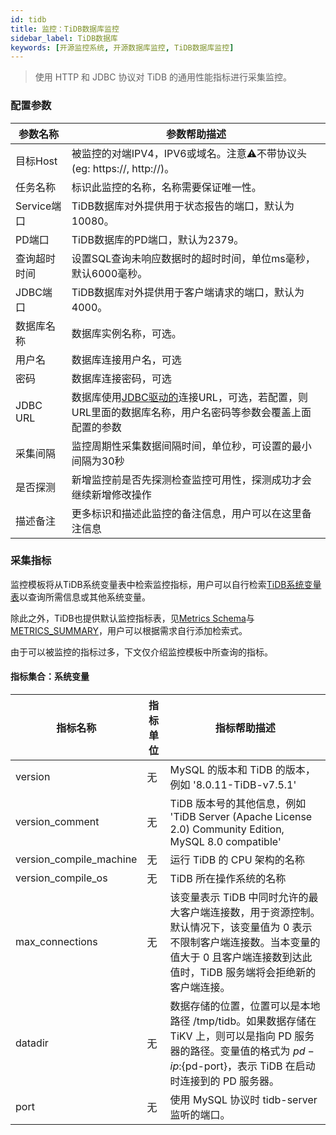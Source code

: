 ```yaml
---
id: tidb  
title: 监控：TiDB数据库监控      
sidebar_label: TiDB数据库   
keywords: [开源监控系统, 开源数据库监控, TiDB数据库监控]
---
```


> 使用 HTTP 和 JDBC 协议对 TiDB 的通用性能指标进行采集监控。

### 配置参数

| 参数名称      | 参数帮助描述 |
| ----------- | ----------- |
| 目标Host     | 被监控的对端IPV4，IPV6或域名。注意⚠️不带协议头(eg: https://, http://)。 |
| 任务名称     | 标识此监控的名称，名称需要保证唯一性。  |
| Service端口        | TiDB数据库对外提供用于状态报告的端口，默认为10080。  |
| PD端口        | TiDB数据库的PD端口，默认为2379。  |
| 查询超时时间 | 设置SQL查询未响应数据时的超时时间，单位ms毫秒，默认6000毫秒。  |
| JDBC端口        | TiDB数据库对外提供用于客户端请求的端口，默认为4000。  |
| 数据库名称   | 数据库实例名称，可选。  |
| 用户名      | 数据库连接用户名，可选 |
| 密码        | 数据库连接密码，可选 |
| JDBC URL        | 数据库使用[JDBC驱动的](https://docs.pingcap.com/zh/tidb/stable/dev-guide-connect-to-tidb#jdbc)连接URL，可选，若配置，则URL里面的数据库名称，用户名密码等参数会覆盖上面配置的参数  |
| 采集间隔    | 监控周期性采集数据间隔时间，单位秒，可设置的最小间隔为30秒  |
| 是否探测    | 新增监控前是否先探测检查监控可用性，探测成功才会继续新增修改操作  |
| 描述备注    | 更多标识和描述此监控的备注信息，用户可以在这里备注信息  |

### 采集指标

监控模板将从TiDB系统变量表中检索监控指标，用户可以自行检索[TiDB系统变量表](https://docs.pingcap.com/zh/tidb/stable/system-variables)以查询所需信息或其他系统变量。

除此之外，TiDB也提供默认监控指标表，见[Metrics Schema](https://docs.pingcap.com/zh/tidb/stable/metrics-schema)与[METRICS_SUMMARY](https://docs.pingcap.com/zh/tidb/stable/information-schema-metrics-summary)，用户可以根据需求自行添加检索式。

由于可以被监控的指标过多，下文仅介绍监控模板中所查询的指标。

#### 指标集合：系统变量

| 指标名称      | 指标单位 | 指标帮助描述 |
| ----------- | ----------- | ----------- |
| version         | 无 | MySQL 的版本和 TiDB 的版本，例如 '8.0.11-TiDB-v7.5.1' |
| version_comment         | 无 | TiDB 版本号的其他信息，例如 'TiDB Server (Apache License 2.0) Community Edition, MySQL 8.0 compatible' |
| version_compile_machine         | 无 | 运行 TiDB 的 CPU 架构的名称 |
| version_compile_os         | 无 | TiDB 所在操作系统的名称 |
| max_connections | 无 | 该变量表示 TiDB 中同时允许的最大客户端连接数，用于资源控制。默认情况下，该变量值为 0 表示不限制客户端连接数。当本变量的值大于 0 且客户端连接数到达此值时，TiDB 服务端将会拒绝新的客户端连接。 |
| datadir            | 无 | 数据存储的位置，位置可以是本地路径 /tmp/tidb。如果数据存储在 TiKV 上，则可以是指向 PD 服务器的路径。变量值的格式为 ${pd-ip}:${pd-port}，表示 TiDB 在启动时连接到的 PD 服务器。 |
| port         | 无 | 使用 MySQL 协议时 tidb-server 监听的端口。 |




